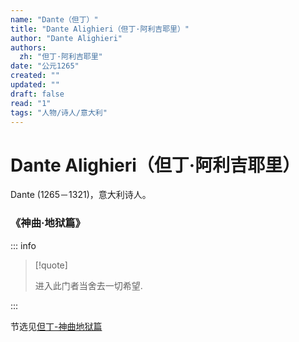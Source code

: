 ```yaml
---
name: "Dante（但丁）"
title: "Dante Alighieri（但丁·阿利吉耶里）"
author: "Dante Alighieri"
authors:
  zh: "但丁·阿利吉耶里"
date: "公元1265"
created: ""
updated: ""
draft: false
read: "1"
tags: "人物/诗人/意大利"
---
```


# Dante Alighieri（但丁·阿利吉耶里）

Dante (1265－1321)，意大利诗人。

### 《神曲·地狱篇》

::: info

> [!quote]
>
> 进入此门者当舍去一切希望.

:::

节选见[但丁-神曲地狱篇](../post/dante-1313.md)
